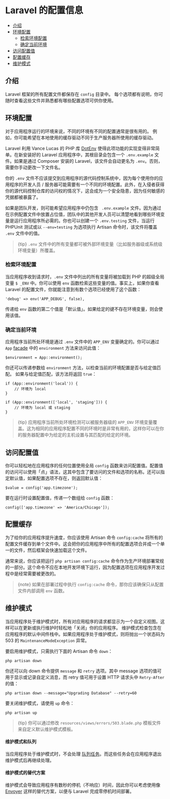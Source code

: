 # Laravel 的配置信息

- [介绍](#introduction)
- [环境配置](#environment-configuration)
    - [检索环境配置](#retrieving-environment-configuration)
    - [确定当前环境](#determining-the-current-environment)
- [访问配置值](#accessing-configuration-values)
- [配置缓存](#configuration-caching)
- [维护模式](#maintenance-mode)

<a name="introduction"></a>
## 介绍

Laravel 框架的所有配置文件都保存在 `config` 目录中。 每个选项都有说明，你可随时查看这些文件并熟悉都有哪些配置选项可供你使用。

<a name="environment-configuration"></a>
## 环境配置

对于应用程序运行的环境来说，不同的环境有不同的配置通常是很有用的。 例如，你可能希望在本地使用的缓存驱动不同于生产服务器所使用的缓存驱动。

Laravel 利用 Vance Lucas 的 PHP 库 [DotEnv](https://github.com/vlucas/phpdotenv) 使得此项功能的实现变得非常简单。在新安装好的 Laravel 应用程序中，其根目录会包含一个 `.env.example` 文件。如果是通过 Composer 安装的 Laravel，该文件会自动更名为 `.env`。否则，需要你手动更改一下文件名。

你的 `.env` 文件不应该提交到应用程序的源代码控制系统中，因为每个使用你的应用程序的开发人员 / 服务器可能需要有一个不同的环境配置。此外，在入侵者获得你的源代码控制仓库的访问权的情况下，这会成为一个安全隐患，因为任何敏感的凭据都被暴露了。

如果是团队开发，则可能希望应用程序中仍包含 ` .env.example` 文件。因为通过在示例配置文件中放置占位值，团队中的其他开发人员可以清楚地看到哪些环境变量是运行应用程序所必需的。你也可以创建一个 `.env.testing` 文件，当运行 PHPUnit 测试或以 `--env=testing` 为选项执行 Artisan 命令时，该文件将覆盖 `.env` 文件中的值。

> {tip} `.env` 文件中的所有变量都可被外部环境变量（比如服务器级或系统级环境变量）所覆盖。

<a name="retrieving-environment-configuration"></a>
### 检索环境配置

当应用程序收到请求时，`.env` 文件中列出的所有变量将被加载到 PHP 的超级全局变量 `$ _ENV` 中。你可以使用 `env` 函数检索这些变量的值。事实上，如果你查看 Laravel 的配置文件，你就能注意到有数个选项已经使用了这个函数：

    'debug' => env('APP_DEBUG', false),

传递给 `env` 函数的第二个值是「默认值」。如果给定的键不存在环境变量，则会使用该值。

<a name="determining-the-current-environment"></a>
### 确定当前环境

应用程序当前所处环境是通过 `.env` 文件中的 `APP_ENV` 变量确定的。你可以通过 `App` [facade](/docs/{{version}}/facades) 中的 `environment`  方法来访问此值：

    $environment = App::environment();

你还可以传递参数给 `environment` 方法，以检查当前的环境配置是否与给定值匹配。 如果与给定值匹配，该方法将返回 `true`：

    if (App::environment('local')) {
        // 环境为 local
    }

    if (App::environment(['local', 'staging'])) {
        // 环境为 local 或 staging
    }

> {tip} 应用程序当前所处环境检测可以被服务器级的 `APP_ENV` 环境变量覆盖。这为相同的应用程序配置不同的环境时是非常有用的，这样你可以在你的服务器配置中为给定的主机设置与其匹配的给定的环境。

<a name="accessing-configuration-values"></a>
## 访问配置值

你可以轻松地在应用程序的任何位置使用全局 `config` 函数来访问配置值。配置值的访问可以使用「点」语法，这其中包含了要访问的文件和选项的名称。还可以指定默认值，如果配置选项不存在，则返回默认值：

    $value = config('app.timezone');

要在运行时设置配置值，传递一个数组给 `config` 函数：

    config(['app.timezone' => 'America/Chicago']);

<a name="configuration-caching"></a>
## 配置缓存

为了给你的应用程序提升速度，你应该使用 Artisan 命令 `config:cache` 将所有的配置文件缓存到单个文件中。这会把你的应用程序中所有的配置选项合并成一个单一的文件，然后框架会快速加载这个文件。

通常来说，你应该把运行 `php artisan config:cache` 命令作为生产环境部署常规的一部分。这个命令不应在本地开发环境下运行，因为配置选项在应用程序开发过程中是经常需要被更改的。

> {note} 如果在部署过程中执行 `config:cache` 命令，那你应该确保只从配置文件内部调用 `env` 函数。

<a name="maintenance-mode"></a>
## 维护模式

当应用程序处于维护模式时，所有对应用程序的请求都显示为一个自定义视图。这样可以在更新或执行维护时轻松地「关闭」你的应用程序。 维护模式检查包含在应用程序的默认中间件栈中。如果应用程序处于维护模式，则将抛出一个状态码为 503 的 `MaintenanceModeException` 异常。

要启用维护模式，只需执行下面的 Artisan 命令 `down`：

    php artisan down

你还可以向 down 命令提供 `message` 和 `retry` 选项。其中 message 选项的值可用于显示或记录自定义消息，而 retry 值可用于设置 HTTP 请求头中 `Retry-After` 的值：

    php artisan down --message="Upgrading Database" --retry=60

要关闭维护模式，请使用 `up` 命令：

    php artisan up

> {tip} 你可以通过修改 `resources/views/errors/503.blade.php` 模板文件来自定义默认维护模式模板。

#### 维护模式和队列

当应用程序处于维护模式时，不会处理 [队列任务](/docs/{{version}}/queues)。而这些任务会在应用程序退出维护模式后再继续处理。

#### 维护模式的替代方案

维护模式会导致应用程序有数秒的停机（不响应）时间，因此你可以考虑使用像 [Envoyer](https://envoyer.io) 这样的替代方案，以便与 Laravel 完成零停机时间部署。
